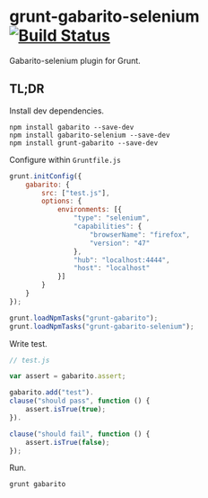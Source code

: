 grunt-gabarito-selenium [![Build Status](https://travis-ci.org/pablo-cabrera/grunt-gabarito-selenium.png)](https://travis-ci.org/pablo-cabrera/grunt-gabarito-selenium)
==============

Gabarito-selenium plugin for Grunt.

## TL;DR

Install dev dependencies.

```shell
npm install gabarito --save-dev
npm install gabarito-selenium --save-dev
npm install grunt-gabarito --save-dev
```
Configure within `Gruntfile.js`

```js
grunt.initConfig({
    gabarito: {
        src: ["test.js"],
        options: {
            environments: [{
                "type": "selenium",
                "capabilities": {
                    "browserName": "firefox",
                    "version": "47"
                },
                "hub": "localhost:4444",
                "host": "localhost"
            }]
        }
    }
});

grunt.loadNpmTasks("grunt-gabarito");
grunt.loadNpmTasks("grunt-gabarito-selenium");
```

Write test.
```js
// test.js

var assert = gabarito.assert;

gabarito.add("test").
clause("should pass", function () {
    assert.isTrue(true);
}).

clause("should fail", function () {
    assert.isTrue(false);
});
```
Run.
```shell
grunt gabarito
```
